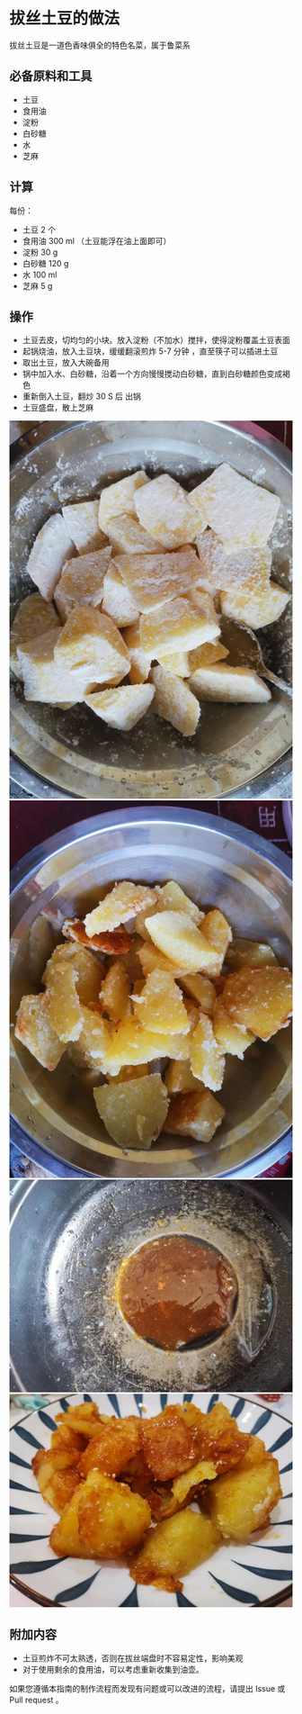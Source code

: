 # 拔丝土豆的做法

拔丝土豆是一道色香味俱全的特色名菜，属于鲁菜系

## 必备原料和工具

* 土豆
* 食用油
* 淀粉
* 白砂糖
* 水
* 芝麻

## 计算

每份：

* 土豆 2 个
* 食用油 300 ml （土豆能浮在油上面即可）
* 淀粉 30 g
* 白砂糖 120 g
* 水 100 ml
* 芝麻 5 g

## 操作

* 土豆去皮，切均匀的小块。放入淀粉（不加水）搅拌，使得淀粉覆盖土豆表面
* 起锅烧油，放入土豆块，缓缓翻滚煎炸 5-7 分钟 ，直至筷子可以插进土豆
* 取出土豆，放入大碗备用
* 锅中加入水、白砂糖，沿着一个方向慢慢搅动白砂糖，直到白砂糖颜色变成褐色
* 重新倒入土豆，翻炒 30 S 后 出锅
* 土豆盛盘，散上芝麻

![示例菜成品](./1.jpeg)
![示例菜成品](./2.jpeg)
![示例菜成品](./3.jpeg)
![示例菜成品](./4.jpeg)

## 附加内容

* 土豆煎炸不可太熟透，否则在拔丝端盘时不容易定性，影响美观
* 对于使用剩余的食用油，可以考虑重新收集到油壶。

如果您遵循本指南的制作流程而发现有问题或可以改进的流程，请提出 Issue 或 Pull request 。
